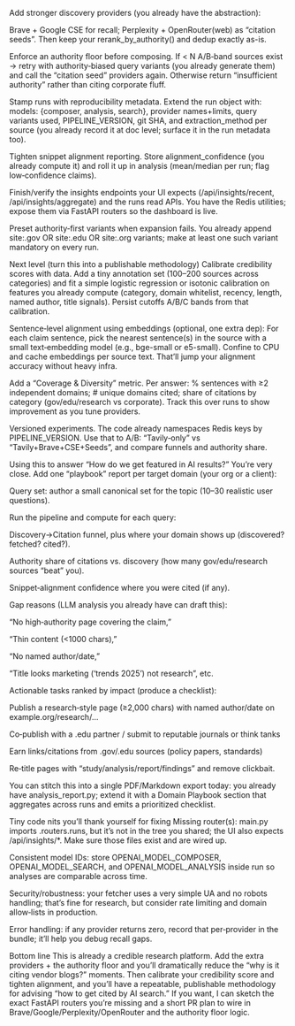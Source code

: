 Add stronger discovery providers (you already have the abstraction):

Brave + Google CSE for recall; Perplexity + OpenRouter(web) as “citation seeds”.
Then keep your rerank_by_authority() and dedup exactly as-is.

Enforce an authority floor before composing.
If < N A/B‑band sources exist → retry with authority‑biased query variants (you already generate them) and call the “citation seed” providers again. Otherwise return “insufficient authority” rather than citing corporate fluff.

Stamp runs with reproducibility metadata.
Extend the run object with: models: {composer, analysis, search}, provider names+limits, query variants used, PIPELINE_VERSION, git SHA, and extraction_method per source (you already record it at doc level; surface it in the run metadata too).

Tighten snippet alignment reporting.
Store alignment_confidence (you already compute it) and roll it up in analysis (mean/median per run; flag low‑confidence claims).

Finish/verify the insights endpoints your UI expects (/api/insights/recent, /api/insights/aggregate) and the runs read APIs. You have the Redis utilities; expose them via FastAPI routers so the dashboard is live.

Preset authority‑first variants when expansion fails.
You already append site:.gov OR site:.edu OR site:.org variants; make at least one such variant mandatory on every run.

Next level (turn this into a publishable methodology)
Calibrate credibility scores with data.
Add a tiny annotation set (100–200 sources across categories) and fit a simple logistic regression or isotonic calibration on features you already compute (category, domain whitelist, recency, length, named author, title signals). Persist cutoffs A/B/C bands from that calibration.

Sentence‑level alignment using embeddings (optional, one extra dep):
For each claim sentence, pick the nearest sentence(s) in the source with a small text‑embedding model (e.g., bge-small or e5-small). Confine to CPU and cache embeddings per source text. That’ll jump your alignment accuracy without heavy infra.

Add a “Coverage & Diversity” metric.
Per answer: % sentences with ≥2 independent domains; # unique domains cited; share of citations by category (gov/edu/research vs corporate). Track this over runs to show improvement as you tune providers.

Versioned experiments.
The code already namespaces Redis keys by PIPELINE_VERSION. Use that to A/B: “Tavily‑only” vs “Tavily+Brave+CSE+Seeds”, and compare funnels and authority share.

Using this to answer “How do we get featured in AI results?”
You’re very close. Add one “playbook” report per target domain (your org or a client):

Query set: author a small canonical set for the topic (10–30 realistic user questions).

Run the pipeline and compute for each query:

Discovery→Citation funnel, plus where your domain shows up (discovered? fetched? cited?).

Authority share of citations vs. discovery (how many gov/edu/research sources “beat” you).

Snippet‑alignment confidence where you were cited (if any).

Gap reasons (LLM analysis you already have can draft this):

“No high‑authority page covering the claim,”

“Thin content (<1000 chars),”

“No named author/date,”

“Title looks marketing (‘trends 2025’) not research”, etc.

Actionable tasks ranked by impact (produce a checklist):

Publish a research‑style page (≥2,000 chars) with named author/date on example.org/research/...

Co‑publish with a .edu partner / submit to reputable journals or think tanks

Earn links/citations from .gov/.edu sources (policy papers, standards)

Re‑title pages with “study/analysis/report/findings” and remove clickbait.

You can stitch this into a single PDF/Markdown export today: you already have analysis_report.py; extend it with a Domain Playbook section that aggregates across runs and emits a prioritized checklist.

Tiny code nits you’ll thank yourself for fixing
Missing router(s): main.py imports .routers.runs, but it’s not in the tree you shared; the UI also expects /api/insights/\*. Make sure those files exist and are wired up.

Consistent model IDs: store OPENAI_MODEL_COMPOSER, OPENAI_MODEL_SEARCH, and OPENAI_MODEL_ANALYSIS inside run so analyses are comparable across time.

Security/robustness: your fetcher uses a very simple UA and no robots handling; that’s fine for research, but consider rate limiting and domain allow‑lists in production.

Error handling: if any provider returns zero, record that per‑provider in the bundle; it’ll help you debug recall gaps.

Bottom line
This is already a credible research platform. Add the extra providers + the authority floor and you’ll dramatically reduce the “why is it citing vendor blogs?” moments. Then calibrate your credibility score and tighten alignment, and you’ll have a repeatable, publishable methodology for advising “how to get cited by AI search.” If you want, I can sketch the exact FastAPI routers you’re missing and a short PR plan to wire in Brave/Google/Perplexity/OpenRouter and the authority floor logic.
